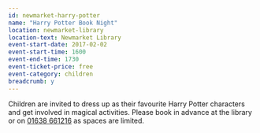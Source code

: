 ```yaml
---
id: newmarket-harry-potter
name: "Harry Potter Book Night"
location: newmarket-library
location-text: Newmarket Library
event-start-date: 2017-02-02
event-start-time: 1600
event-end-time: 1730
event-ticket-price: free
event-category: children
breadcrumb: y
---
```


Children are invited to dress up as their favourite Harry Potter characters and get involved in magical activities. Please book in advance at the library or on [01638 661216](tel:01638661216) as spaces are limited.
